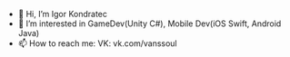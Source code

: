 - 👋 Hi, I’m Igor Kondratec
- 👀 I’m interested in GameDev(Unity C#), Mobile Dev(iOS Swift, Android Java)
- 📫 How to reach me: VK: vk.com/vanssoul
